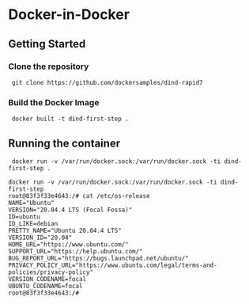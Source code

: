 # Docker-in-Docker 



## Getting Started

### Clone the repository


```
 git clone https://github.com/dockersamples/dind-rapid7
```


### Build the Docker Image

```
 docker built -t dind-first-step .
```

## Running the container

```
 docker run -v /var/run/docker.sock:/var/run/docker.sock -ti dind-first-step .
```


```
docker run -v /var/run/docker.sock:/var/run/docker.sock -ti dind-first-step
root@83f3f33e4643:/# cat /etc/os-release
NAME="Ubuntu"
VERSION="20.04.4 LTS (Focal Fossa)"
ID=ubuntu
ID_LIKE=debian
PRETTY_NAME="Ubuntu 20.04.4 LTS"
VERSION_ID="20.04"
HOME_URL="https://www.ubuntu.com/"
SUPPORT_URL="https://help.ubuntu.com/"
BUG_REPORT_URL="https://bugs.launchpad.net/ubuntu/"
PRIVACY_POLICY_URL="https://www.ubuntu.com/legal/terms-and-policies/privacy-policy"
VERSION_CODENAME=focal
UBUNTU_CODENAME=focal
root@83f3f33e4643:/#
```



